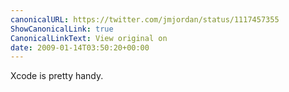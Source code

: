 ```yaml
---
canonicalURL: https://twitter.com/jmjordan/status/1117457355
ShowCanonicalLink: true
CanonicalLinkText: View original on
date: 2009-01-14T03:50:20+00:00
---
```

Xcode is pretty handy.